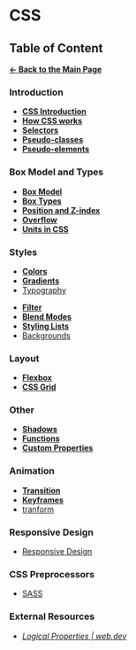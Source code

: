 # CSS

## Table of Content

[**&larr; Back to the Main Page**](./../README.md)

<div></div>

### Introduction

- [**CSS Introduction**](./css-basics.md)
- [**How CSS works**](./how-css-works.md)
- [**Selectors**](./selectors.md)
- [**Pseudo-classes**](./pseudo-classes.md)
- [**Pseudo-elements**](./pseudo-elements.md)

<div></div>

### Box Model and Types

- [**Box Model**](./box-model.md)
- [**Box Types**](./box-types.md)
- [**Position and Z-index**](./position.md)
- [**Overflow**](./overflow.md)
- [**Units in CSS**](./units.md)

<div></div>

### Styles

- [**Colors**](./colors.md)
- [**Gradients**](./gradients.md)
- [Typography](./typography.md)

<div></div>

- [**Filter**](./filter.md)
- [**Blend Modes**](./blend-modes.md)
- [**Styling Lists**](./lists.md)
- [Backgrounds](./bg.md)

<div></div>

### Layout

- [**Flexbox**](./flexbox.md)
- [**CSS Grid**](./css-grid.md)

<div></div>

### Other

- [**Shadows**](./shadows.md)
- [**Functions**](./functions.md)
- [**Custom Properties**](./css-variables.md)

### Animation

- [**Transition**](./transition.md)
- [**Keyframes**](./keyframe.md)
- [tranform](https://web.dev/learn/css/functions/#transforms)

<div></div>

### Responsive Design

- [Responsive Design](./media-queries.md)

<div></div>

### CSS Preprocessors

- [SASS](./sass.md)

### External Resources

- [_Logical Properties | web.dev_](https://web.dev/learn/css/logical-properties/)

<div></div>

<br>
